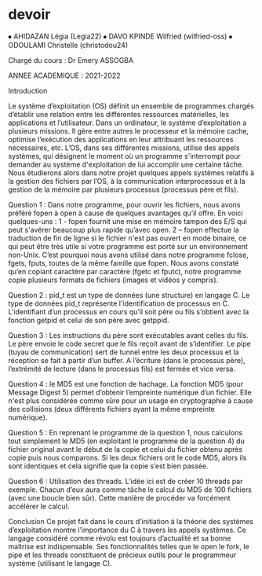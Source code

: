 # devoir

⦁	AHIDAZAN Légia (Legia22)
⦁	DAVO KPINDE Wilfried (wilfried-oss)
⦁	ODOULAMI Christelle (christodou24)

Chargé du cours : Dr Emery ASSOGBA

ANNEE ACADEMIQUE : 2021-2022

Introduction

Le système d’exploitation (OS) définit un ensemble de programmes chargés d’établir une relation entre les différentes ressources matérielles, les applications et 
l’utilisateur. Dans un ordinateur, le système d’exploitation a plusieurs missions. Il gère entre autres le processeur et la mémoire cache, optimise l’exécution des 
applications en leur attribuant les ressources nécessaires, etc. L’OS, dans ses différentes missions, utilise des appels systèmes, qui désignent le moment où un 
programme s'interrompt pour demander au système d'exploitation de lui accomplir une certaine tâche. Nous étudierons alors dans notre projet quelques appels systèmes 
relatifs à la gestion des fichiers par l’OS, à la communication interprocessus et à la gestion de la mémoire par plusieurs processus (processus père et fils).

Question 1 :
	Dans notre programme, pour ouvrir les fichiers, nous avons préféré fopen à open à cause de quelques avantages qu’il offre. En voici quelques-uns :
	1 - fopen fournit une mise en mémoire tampon des E/S qui peut s'avérer beaucoup plus rapide qu’avec open.
	2 – fopen effectue la traduction de fin de ligne si le fichier n'est pas ouvert en mode binaire, ce qui peut être très utile si votre programme est porté sur un environnement non-Unix.
C’est pourquoi nous avons utilisé dans notre programme fclose, fgets, fputs, toutes de la même famille que fopen.
Nous avons constaté qu’en copiant caractère par caractère (fgetc et fputc), notre programme copie plusieurs formats de fichiers (images et vidéos y compris).

Question 2 :
pid_t est un type de données (une structure) en langage C.
	Le type de données pid_t représente l'identification de processus en C. L’identifiant d’un processus en cours qu’il soit père ou fils s’obtient avec la fonction getpid et celui de son père avec getppid.

Question 3 :
Les instructions du père sont exécutables avant celles du fils. Le père envoie le code secret que le fils reçoit avant de s’identifier. Le pipe (tuyau de communication) sert de tunnel entre les deux processus et la réception se fait à partir d’un buffer. A l’écriture (dans le processus père), l’extrémité de lecture (dans le processus fils) est fermée et vice versa.

Question 4 : le MD5 est une fonction de hachage.
La fonction MD5 (pour Message Digest 5) permet d’obtenir l’empreinte numérique d’un fichier. Elle n'est plus considérée comme sûre pour un usage en cryptographie à cause des collisions (deux différents fichiers ayant la même empreinte numérique).

Question 5 : 
En reprenant le programme de la question 1, nous calculons tout simplement le MD5 (en exploitant le programme de la question 4) du fichier original avant le début de la copie et celui du fichier obtenu après copie puis nous comparons. Si les deux fichiers ont le code MD5, alors ils sont identiques et cela signifie que la copie s’est bien passée.

Question 6 : Utilisation des threads.
L’idée ici est de créer 10 threads par exemple. Chacun d’eux aura comme tâche le calcul du MD5 de 100 fichiers (avec une boucle bien sûr). Cette manière de procéder va forcément accélérer le calcul.     


Conclusion
Ce projet fait dans le cours d’initiation à la théorie des systèmes d’exploitation montre l’importance du C à travers les appels systèmes. Ce langage considéré comme 
révolu est toujours d’actualité et sa bonne maîtrise est indispensable.  Ses fonctionnalités telles que le open le fork, le pipe et les threads constituent de 
précieux outils pour le programmeur système (utilisant le langage C).
